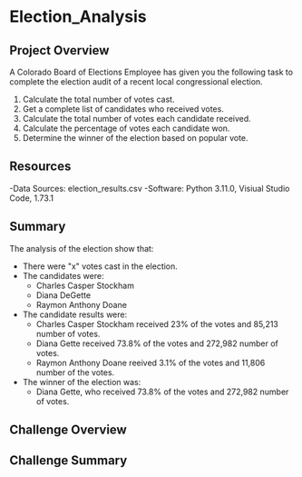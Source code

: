 # Election_Analysis

## Project Overview
A Colorado Board of Elections Employee has given you the following task to complete the election audit of a recent local congressional election.

1. Calculate the total number of votes cast.
2. Get a complete list of candidates who received votes.
3. Calculate the total number of votes each candidate received.
4. Calculate the percentage of votes each candidate won.
5. Determine the winner of the election based on popular vote.

## Resources
-Data Sources: election_results.csv
-Software: Python 3.11.0, Visiual Studio Code, 1.73.1

## Summary
The analysis of the election  show that:
- There were "x" votes cast in the election.
- The candidates were:
    - Charles Casper Stockham
    - Diana DeGette
    - Raymon Anthony Doane
- The candidate results were:
    - Charles Casper Stockham received 23% of the votes and 85,213 number of votes.
    - Diana Gette received 73.8% of the votes and 272,982 number of votes.
    - Raymon Anthony Doane reeived 3.1% of the votes and 11,806 number of the votes.
- The winner of the election was:
    - Diana Gette, who received 73.8% of the votes and 272,982 number of votes.
   
## Challenge Overview

## Challenge Summary

